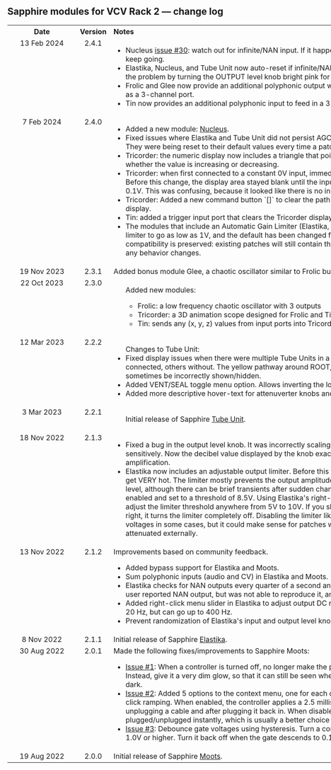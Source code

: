 ## Sapphire modules for VCV Rack 2 &mdash; change log

<table style="width:1000px;">

<tr valign="top">
<th align="center" style="width:140px;" width="140">Date</th>
<th align="center">Version</th>
<th align="left">Notes</th>
</tr>

<tr valign="top">
<td align="center">13 Feb 2024</td>
<td align="center">2.4.1</td>
<td align="left">
    <ul>
        <li>Nucleus <a href="https://github.com/cosinekitty/sapphire/issues/30">issue #30</a>: watch out for infinite/NAN input. If it happens, reset the internal state and keep going.</li>
        <li>Elastika, Nucleus, and Tube Unit now auto-reset if infinite/NAN output is detected, and indicate the problem by turning the OUTPUT level knob bright pink for 1 second, every time it happens.</li>
        <li>Frolic and Glee now provide an additional polyphonic output with the entire vector represented as a 3-channel port.</li>
        <li>Tin now provides an additional polyphonic input to feed in a 3-channel (X, Y, Z) input vector.</li>
    </ul>
</td>
</tr>

<tr valign="top">
<td align="center">7 Feb 2024</td>
<td align="center">2.4.0</td>
<td align="left">
    <ul>
        <li>Added a new module: <a href="Nucleus.md">Nucleus</a>.</li>
        <li>Fixed issues where Elastika and Tube Unit did not persist AGC level or DC reject frequency. They were being reset to their default values every time a patch was loaded.</li>
        <li>Tricorder: the numeric display now includes a triangle that points up or down, depending on whether the value is increasing or decreasing.</li>
        <li>Tricorder: when first connected to a constant 0V input, immediately refresh the coordinate axes. Before this change, the display area stayed blank until the input voltage changed by more than 0.1V. This was confusing, because it looked like there is no input signal!</li>
        <li>Tricorder: Added a new command button `[]` to clear the path and start over with a fresh display.</li>
        <li>Tin: added a trigger input port that clears the Tricorder display.</li>
        <li>The modules that include an Automatic Gain Limiter (Elastika, Tube Unit, Nucleus) now allow the limiter to go as low as 1V, and the default has been changed from 8.5V to 4V. Backward compatibility is preserved: existing patches will still contain their original AGC settings, without any behavior changes.</li>
    </ul>
</td>
</tr>

<tr valign="top">
<td align="center">19 Nov 2023</td>
<td align="center">2.3.1</td>
<td align="left">
    Added bonus module Glee, a chaotic oscillator similar to Frolic but with a different 3D shape.
</td>
</tr>

<tr valign="top">
<td align="center">22 Oct 2023</td>
<td align="center">2.3.0</td>
<td align="left">
<ul>
    Added new modules:
    <ul>
        <li>Frolic: a low frequency chaotic oscillator with 3 outputs</li>
        <li>Tricorder: a 3D animation scope designed for Frolic and Tin</li>
        <li>Tin: sends any (x, y, z) values from input ports into Tricorder</li>
    </ul>
</ul>
</td>
</tr>

<tr valign="top">
<td align="center">12 Mar 2023</td>
<td align="center">2.2.2</td>
<td align="left">
<ul>
    Changes to Tube Unit:
    <li>Fixed display issues when there were multiple Tube Units in a patch, some with audio connected, others without. The yellow pathway around ROOT, DECAY, and ANGLE would sometimes be incorrectly shown/hidden.</li>
    <li>Added VENT/SEAL toggle menu option. Allows inverting the logic for the gate input.</li>
    <li>Added more descriptive hover-text for attenuverter knobs and CV input ports.</li>
</ul>
</td>
</tr>

<tr valign="top">
<td align="center">3 Mar 2023</td>
<td align="center">2.2.1</td>
<td align="left">
<ul>
    Initial release of Sapphire <a href="TubeUnit.md">Tube Unit</a>.
</ul>
</td>
</tr>

<tr valign="top">
<td align="center">18 Nov 2022</td>
<td align="center">2.1.3</td>
<td align="left">
<ul>
    <li>
        Fixed a bug in the output level knob.
        It was incorrectly scaling the output level far too sensitively.
        Now the decibel value displayed by the knob exactly matches its actual amplification.
    </li>
    <li>
        Elastika now includes an adjustable output limiter.
        Before this was added, output levels could get VERY hot.
        The limiter mostly prevents the output amplitude from exceeding an adjustable level,
        although there can be brief transients after sudden changes.
        By default, the limiter is enabled and set to a threshold of 8.5V.
        Using Elastika's right-click context menu, you can adjust the limiter
        threshold anywhere from 5V to 10V. If you slide the limiter all the way
        to the right, it turns the limiter completely off.
        Disabling the limiter like this can result in extreme output voltages in
        some cases, but it could make sense for patches where Elastika's output
        is attenuated externally.
    </li>
</ul>
</td>
</tr>

<tr valign="top">
<td align="center">13 Nov 2022</td>
<td align="center">2.1.2</td>
<td align="left">
Improvements based on community feedback.
<ul>
    <li>Added bypass support for Elastika and Moots.</li>
    <li>Sum polyphonic inputs (audio and CV) in Elastika and Moots.</li>
    <li>Elastika checks for NAN outputs every quarter of a second and auto-recovers if found. (One user reported NAN output, but was not able to reproduce it, and I haven't see it happen yet.)</li>
    <li>Added right-click menu slider in Elastika to adjust output DC reject corner frequency. Default is 20 Hz, but can go up to 400 Hz.</li>
    <li>Prevent randomization of Elastika's input and output level knobs.</li>
</ul>
</td>
</tr>

<tr valign="top">
<td align="center">8 Nov 2022</td>
<td align="center">2.1.1</td>
<td align="left">
Initial release of Sapphire <a href="Elastika.md">Elastika</a>.
</td>
</tr>

<tr valign="top">
<td align="center">30 Aug 2022</td>
<td align="center">2.0.1</td>
<td align="left">
Made the following fixes/improvements to Sapphire Moots:
<ul>
    <li>
        <a href="https://github.com/cosinekitty/sapphire/issues/1">Issue #1</a>:
        When a controller is turned off, no longer make the push-button
        completely dark. Instead, give it a very dim glow, so that it can still
        be seen when the room brightness is very dark.
    </li>
    <li>
        <a href="https://github.com/cosinekitty/sapphire/issues/2">Issue #2</a>:
        Added 5 options to the context menu, one for each controller, to
        enable/distable anti-click ramping. When enabled, the controller applies
        a 2.5 millisecond linear ramp before unplugging a cable and after plugging it back in.
        When disabled, the cable is plugged/unplugged instantly, which is usually
        a better choice for control voltages.
    </li>
    <li>
        <a href="https://github.com/cosinekitty/sapphire/issues/3">Issue #3</a>:
        Debounce gate voltages using hysteresis.
        Turn a controller on when its gate reaches 1.0V or higher.
        Turn it back off when the gate descends to 0.1V or lower.
    </li>
</ul>
</td>
</tr>

<tr valign="top">
<td align="center">19 Aug 2022</td>
<td align="center">2.0.0</td>
<td align="left">
Initial release of Sapphire <a href="Moots.md">Moots</a>.
</td>
</tr>

</table>
